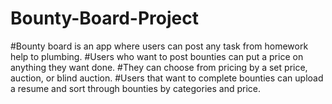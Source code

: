 # Bounty-Board-Project

#Bounty board is an app where users can post any task from homework help to plumbing. 
#Users who want to post bounties can put a price on anything they want done. 
#They can choose from pricing by a set price, auction, or blind auction. 
#Users that want to complete bounties can upload a resume and sort through bounties by categories and price.
